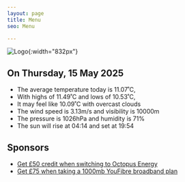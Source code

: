 ```yaml
---
layout: page
title: Menu
seo: Menu

---
```


![Logo](/images/logo.jpg){:width="832px"}

<!-- weather_marker starts -->
## On Thursday, 15 May 2025

- The average temperature today is 11.07˚C,
- With highs of 11.49˚C and lows of 10.53˚C,
- It may feel like 10.09˚C with overcast clouds
- The wind speed is 3.13m/s and visibility is 10000m
- The pressure is 1026hPa and humidity is 71%
- The sun will rise at 04:14 and set at 19:54

<!-- weather_marker ends -->

## Sponsors

- [Get £50 credit when switching to Octopus Energy](https://bit.ly/3oD1nnS)
- [Get £75 when taking a 1000mb YouFibre broadband plan](https://aklam.io/91zWhU?)
